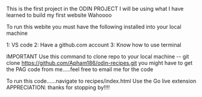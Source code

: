 This is the first project in the ODIN PROJECT
I will be using what I have learned to build my first website
Wahoooo

To run this webite you must have the following installed into your local machine

1: VS code
2: Have a github.com account
3: Know how to use terminal

IMPORTANT
Use this command to clone repo to your local machine
-- git clone https://github.com/Apham186/odin-recipes.git
you might have to get the PAG code from me.....feel free to email me for the code

To run this code......navigate to recipes/index.html
Use the Go live extension
APPRECIATION:
thanks for stopping by!!!!
